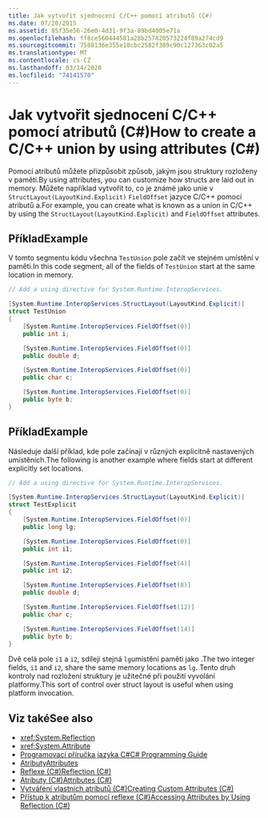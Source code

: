 ```yaml
---
title: Jak vytvořit sjednocení C/C++ pomocí atributů (C#)
ms.date: 07/20/2015
ms.assetid: 85f35e56-26e0-4d31-9f3a-89bd4005e71a
ms.openlocfilehash: ff8ce560444581a28b257820573224f89a274cd9
ms.sourcegitcommit: 7588136e355e10cbc2582f389c90c127363c02a5
ms.translationtype: MT
ms.contentlocale: cs-CZ
ms.lasthandoff: 03/14/2020
ms.locfileid: "74141570"
---
```

# <a name="how-to-create-a-cc-union-by-using-attributes-c"></a><span data-ttu-id="a9a3c-102">Jak vytvořit sjednocení C/C++ pomocí atributů (C#)</span><span class="sxs-lookup"><span data-stu-id="a9a3c-102">How to create a C/C++ union by using attributes (C#)</span></span>

<span data-ttu-id="a9a3c-103">Pomocí atributů můžete přizpůsobit způsob, jakým jsou struktury rozloženy v paměti.</span><span class="sxs-lookup"><span data-stu-id="a9a3c-103">By using attributes, you can customize how structs are laid out in memory.</span></span> <span data-ttu-id="a9a3c-104">Můžete například vytvořit to, co je známé jako unie v `StructLayout(LayoutKind.Explicit)` `FieldOffset` jazyce C/C++ pomocí atributů a.</span><span class="sxs-lookup"><span data-stu-id="a9a3c-104">For example, you can create what is known as a union in C/C++ by using the `StructLayout(LayoutKind.Explicit)` and `FieldOffset` attributes.</span></span>

## <a name="example"></a><span data-ttu-id="a9a3c-105">Příklad</span><span class="sxs-lookup"><span data-stu-id="a9a3c-105">Example</span></span>

<span data-ttu-id="a9a3c-106">V tomto segmentu kódu všechna `TestUnion` pole začít ve stejném umístění v paměti.</span><span class="sxs-lookup"><span data-stu-id="a9a3c-106">In this code segment, all of the fields of `TestUnion` start at the same location in memory.</span></span>

```csharp
// Add a using directive for System.Runtime.InteropServices.

[System.Runtime.InteropServices.StructLayout(LayoutKind.Explicit)]
struct TestUnion
{
    [System.Runtime.InteropServices.FieldOffset(0)]
    public int i;

    [System.Runtime.InteropServices.FieldOffset(0)]
    public double d;

    [System.Runtime.InteropServices.FieldOffset(0)]
    public char c;

    [System.Runtime.InteropServices.FieldOffset(0)]
    public byte b;
}
```

## <a name="example"></a><span data-ttu-id="a9a3c-107">Příklad</span><span class="sxs-lookup"><span data-stu-id="a9a3c-107">Example</span></span>

<span data-ttu-id="a9a3c-108">Následuje další příklad, kde pole začínají v různých explicitně nastavených umístěních.</span><span class="sxs-lookup"><span data-stu-id="a9a3c-108">The following is another example where fields start at different explicitly set locations.</span></span>

```csharp
// Add a using directive for System.Runtime.InteropServices.

[System.Runtime.InteropServices.StructLayout(LayoutKind.Explicit)]
struct TestExplicit
{
    [System.Runtime.InteropServices.FieldOffset(0)]
    public long lg;

    [System.Runtime.InteropServices.FieldOffset(0)]
    public int i1;

    [System.Runtime.InteropServices.FieldOffset(4)]
    public int i2;

    [System.Runtime.InteropServices.FieldOffset(8)]
    public double d;

    [System.Runtime.InteropServices.FieldOffset(12)]
    public char c;

    [System.Runtime.InteropServices.FieldOffset(14)]
    public byte b;
}
```

<span data-ttu-id="a9a3c-109">Dvě celá pole `i1` a `i2`, sdílejí stejná `lg`umístění paměti jako .</span><span class="sxs-lookup"><span data-stu-id="a9a3c-109">The two integer fields, `i1` and `i2`, share the same memory locations as `lg`.</span></span> <span data-ttu-id="a9a3c-110">Tento druh kontroly nad rozložení struktury je užitečné při použití vyvolání platformy.</span><span class="sxs-lookup"><span data-stu-id="a9a3c-110">This sort of control over struct layout is useful when using platform invocation.</span></span>

## <a name="see-also"></a><span data-ttu-id="a9a3c-111">Viz také</span><span class="sxs-lookup"><span data-stu-id="a9a3c-111">See also</span></span>

- <xref:System.Reflection>
- <xref:System.Attribute>
- [<span data-ttu-id="a9a3c-112">Programovací příručka jazyka C#</span><span class="sxs-lookup"><span data-stu-id="a9a3c-112">C# Programming Guide</span></span>](../../index.md)
- [<span data-ttu-id="a9a3c-113">Atributy</span><span class="sxs-lookup"><span data-stu-id="a9a3c-113">Attributes</span></span>](../../../../standard/attributes/index.md)
- [<span data-ttu-id="a9a3c-114">Reflexe (C#)</span><span class="sxs-lookup"><span data-stu-id="a9a3c-114">Reflection (C#)</span></span>](../reflection.md)
- [<span data-ttu-id="a9a3c-115">Atributy (C#)</span><span class="sxs-lookup"><span data-stu-id="a9a3c-115">Attributes (C#)</span></span>](index.md)
- [<span data-ttu-id="a9a3c-116">Vytváření vlastních atributů (C#)</span><span class="sxs-lookup"><span data-stu-id="a9a3c-116">Creating Custom Attributes (C#)</span></span>](creating-custom-attributes.md)
- [<span data-ttu-id="a9a3c-117">Přístup k atributům pomocí reflexe (C#)</span><span class="sxs-lookup"><span data-stu-id="a9a3c-117">Accessing Attributes by Using Reflection (C#)</span></span>](accessing-attributes-by-using-reflection.md)
